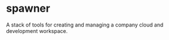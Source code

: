 spawner
====

A stack of tools for creating and managing a company cloud and development workspace.
